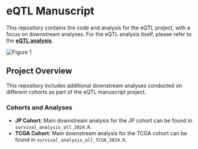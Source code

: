 # eQTL Manuscript

This repository contains the code and analysis for the eQTL project, with a focus on downstream analyses. For the eQTL analysis itself, please refer to the **[eQTL analysis](https://github.com/xiyasong/Degree_project)**.

![Figure 1](https://github.com/user-attachments/assets/ab16088e-89b0-4c24-b347-d916e891099e)


## Project Overview

This repository includes additional downstream analyses conducted on different cohorts as part of the eQTL manuscript project. 

### Cohorts and Analyses

- **JP Cohort**: Main downstream analysis for the JP cohort can be found in `survival_analysis_all_2024.R`.
- **TCGA Cohort**: Main downstream analysis for the TCGA cohort can be found in `survival_analysis_all_TCGA_2024.R`.

